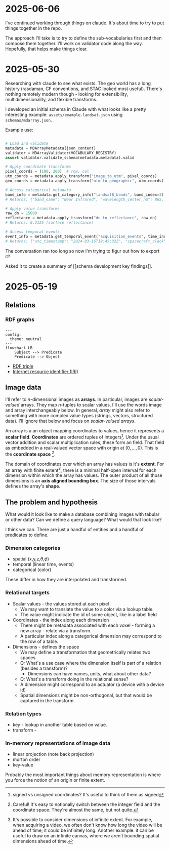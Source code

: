 # 2025-06-06

I've continued working through things on claude. It's about time to try to
put things together in the repo.

The approach I'll take is to try to define the sub-vocabularies first and
then compose them together. I'll work on validator code along the way.
Hopefully, that helps make things clear.

# 2025-05-30

Researching with claude to see what exists. The geo world has a long history
(rasdaman, CF conventions, and STAC looked most useful). There's nothing remotely
modern though - looking for extensibility, multidimensionality, and flexible
transforms.

I developed an initial schema in Claude with what looks like a pretty interesting
example: `assets/example.landsat.json` using `schemas/mdarray.json`.

Example use:


```python

# Load and validate
metadata = MDArrayMetadata(json_content)
validator = MDArrayValidator(VOCABULARY_REGISTRY)
assert validator.validate_schema(metadata.metadata).valid

# Apply coordinate transforms
pixel_coords = (100, 200)  # row, col
utm_coords = metadata.apply_transform("image_to_utm", pixel_coords)
geo_coords = metadata.apply_transform("utm_to_geographic", utm_coords)

# Access categorical metadata
band_info = metadata.get_category_info("landsat8_bands", band_index=3)
# Returns: {"band_name": "Near Infrared", "wavelength_center_nm": 865, ...}

# Apply value transforms
raw_dn = 15000
reflectance = metadata.apply_transform("dn_to_reflectance", raw_dn)
# Returns: 0.2125 (surface reflectance)

# Access temporal events
event_info = metadata.get_temporal_event("acquisition_events", time_index=0)
# Returns: {"utc_timestamp": "2024-03-15T18:45:32Z", "spacecraft_clock": 1647363932, ...}
```

The conversation ran too long so now I'm trying to figur out how to export it?

Asked it to create a summary of [[schema development key findings]].

# 2025-05-19

## Relations

### RDF graphs

```mermaid
---
config:
  theme: neutral
---
flowchart LR
    Subject --> Predicate
    Predicate --> Object
```

- [RDF triple](https://www.w3.org/TR/rdf11-concepts/#section-triples)
- [Internet resource identifier (IRI)](https://www.w3.org/TR/rdf11-concepts/#section-triples)

## Image data

I'll refer to $n$-dimensional images as **arrays**. In particular, images are
*scalar-valued* arrays. They map $n$-tuples to scalar values. I'll use the words
image and array interchangeably below. In general, *array* might also refer to
something with more complex value types (strings, vectors, structured data).
I'll ignore that below and focus on *scalar-valued arrays*.

An array is a an object mapping coordinates to values, hence it represents a
**scalar field**. **Coordinates** are ordered tuples of integers[^1]. Under the
usual vector addition and scalar multiplication rules, these form an field. That
field as embedded in a real-valued vector space with origin at $(0,...,0)$. This
is the **coordinate space** [^4].

The domain of coordinates over which an array has values is it's **extent**.
For an array with finite extent[^2], there is a minimal half-open interval for
each dimension within which the array has values. The outer product of all those
dimensions is an **axis aligned bounding box**. The size of those intervals
defines the array's **shape**.

## The problem and hypothesis

What would it look like to make a database combining images with tabular or
other data? Can we define a query language? What would that look like?

I think we can. There are just a handful of entities and a handful of predicates
to define.

### Dimension categories

- spatial (x,y,z,$\theta$,$\phi$)
- temporal (linear time, events)
- categorical (color)

These differ in how they are interpolated and transformed.

### Relational targets

- Scalar values - the values stored at each pixel
  - We may want to translate the value to a color via a lookup table.
  - The value might indicate the id of some object, like in a label field
- Coordinates - the index along each dimension
  - There might be metadata associated with each voxel - forming a new array - relate via a transform.
  - A particular index along a categorical dimension may correspond to the row of a table.
- Dimensions - defines the space
  - We may define a transformation that geometrically relates two spaces
  - Q: What's a use case where the dimension itself is part of a relation (besides a transform)?
    - Dimensions can have names, units, what about other data?
  - Q: What's a transform doing in the relational sense?
  - A dimension might correspond to an actuator (a device with a device id)
  - Spatial dimensions might be non-orthogonal, but that would be captured in the transform.




### Relation types

- key - lookup in another table based on value.
- transform -

### In-memory representations of image data

- linear projection (note back projection)
- morton order
- key-value

Probably the most important things about memory representation is where you
force the notion of an origin or finite extent.


[^1]: signed vs unsigned coordinates? It's useful to think of them as signed
[^2]: It's possible to consider dimensions of infinite extent. For example, when
      acquiring a video, we often don't know how long the video will be ahead of
      time; it could be infinitely long. Another example: it can be useful to
      draw on an infinite canvas, where we aren't bounding spatial dimensions ahead
      of time.
[^4]: Careful! It's easy to notionally switch between the integer field and the
      coordinate space. They're almost the same, but not quite.
